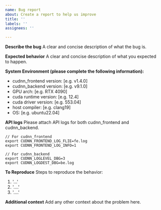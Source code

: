 ```yaml
---
name: Bug report
about: Create a report to help us improve
title: ''
labels: ''
assignees: ''

---
```


**Describe the bug**
A clear and concise description of what the bug is.

**Expected behavior**
A clear and concise description of what you expected to happen.

**System Environment (please complete the following information):**
 - cudnn_frontend version: [e.g. v1.4.0]
 - cudnn_backend version: [e.g. v9.1.0]
 - GPU arch: [e.g. RTX 4090]
 - cuda runtime version: [e.g. 12.4]
 - cuda driver version: [e.g. 553.04]
 - host compiler: [e.g. clang19]
 - OS: [e.g. ubuntu22.04]

**API logs**
Please attach API logs for both cudnn_frontend and cudnn_backend.
```
// For cudnn_frontend
export CUDNN_FRONTEND_LOG_FLIE=fe.log
export CUDNN_FRONTEND_LOG_INFO=1

// For cudnn_backend
export CUDNN_LOGLEVEL_DBG=3
export CUDNN_LOGDEST_DBG=be.log
```

**To Reproduce**
Steps to reproduce the behavior:
1. '...'
2. '....'
3. '....'

**Additional context**
Add any other context about the problem here.
